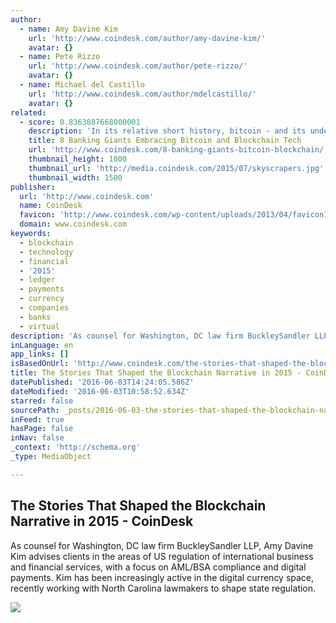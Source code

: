 ```yaml
---
author:
  - name: Amy Davine Kim
    url: 'http://www.coindesk.com/author/amy-davine-kim/'
    avatar: {}
  - name: Pete Rizzo
    url: 'http://www.coindesk.com/author/pete-rizzo/'
    avatar: {}
  - name: Michael del Castillo
    url: 'http://www.coindesk.com/author/mdelcastillo/'
    avatar: {}
related:
  - score: 0.8363887668000001
    description: 'In its relative short history, bitcoin - and its underlying technology the blockchain - have captivated thinkers around the world, but not everyone was quick to see the potential. Due in part to its initial billing as a threat to the traditional financial ecosystem, these institutions have perhaps understandably responded with sharp critiques and deep skepticism for the technology.'
    title: 8 Banking Giants Embracing Bitcoin and Blockchain Tech
    url: 'http://www.coindesk.com/8-banking-giants-bitcoin-blockchain/'
    thumbnail_height: 1000
    thumbnail_url: 'http://media.coindesk.com/2015/07/skyscrapers.jpg'
    thumbnail_width: 1500
publisher:
  url: 'http://www.coindesk.com'
  name: CoinDesk
  favicon: 'http://www.coindesk.com/wp-content/uploads/2013/04/favicon1.ico?7fca2f'
  domain: www.coindesk.com
keywords:
  - blockchain
  - technology
  - financial
  - '2015'
  - ledger
  - payments
  - currency
  - companies
  - banks
  - virtual
description: 'As counsel for Washington, DC law firm BuckleySandler LLP, Amy Davine Kim advises clients in the areas of US regulation of international business and financial services, with a focus on AML/BSA compliance and digital payments. Kim has been increasingly active in the digital currency space, recently working with North Carolina lawmakers to shape state regulation.'
inLanguage: en
app_links: []
isBasedOnUrl: 'http://www.coindesk.com/the-stories-that-shaped-the-blockchain-narrative-in-2015/'
title: The Stories That Shaped the Blockchain Narrative in 2015 - CoinDesk
datePublished: '2016-06-03T14:24:05.586Z'
dateModified: '2016-06-03T10:58:52.634Z'
starred: false
sourcePath: _posts/2016-06-03-the-stories-that-shaped-the-blockchain-narrative-in-2015-c.md
inFeed: true
hasPage: false
inNav: false
_context: 'http://schema.org'
_type: MediaObject

---
```

<article style=""><h1>The Stories That Shaped the Blockchain Narrative in 2015 - CoinDesk</h1><p>As counsel for Washington, DC law firm BuckleySandler LLP, Amy Davine Kim advises clients in the areas of US regulation of international business and financial services, with a focus on AML/BSA compliance and digital payments. Kim has been increasingly active in the digital currency space, recently working with North Carolina lawmakers to shape state regulation.</p><img src="http://media.coindesk.com/2015/12/stepping-stones-e1451328648665.jpg" /></article>